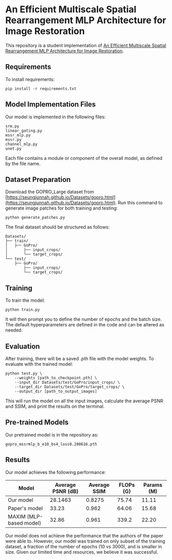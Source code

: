 # An Efficient Multiscale Spatial Rearrangement MLP Architecture for Image Restoration

This repository is a student implementation of [An Efficient Multiscale Spatial Rearrangement MLP Architecture for Image Restoration](https://ieeexplore.ieee.org/document/10373791). 

## Requirements

To install requirements:

```setup
pip install -r requirements.txt
```

## Model Implementation Files
Our model is implemented in the following files:
```
srm.py
linear_gating.py
mssr_mlp.py
mssr.py
channel_mlp.py
unet.py
```

Each file contains a module or component of the overall model, as defined by the file name. 

## Dataset Preparation
Download the GOPRO_Large dataset from [https://seungjunnah.github.io/Datasets/gopro.html](https://seungjunnah.github.io/Datasets/gopro.html). Run this command to generate image patches for both training and testing:

```
python generate_patches.py
```

The final dataset should be structured as follows:
```
Datasets/
├── train/
│   ├── GoPro/ 
│       ├── input_crops/
│       └── target_crops/
└── test/
    ├── GoPro/ 
        ├── input_crops/
        └── target_crops/
```

## Training

To train the model:

```train
python train.py
```
It will then prompt you to define the number of epochs and the batch size. The default hyperparameters are defined in the code and can be altered as needed.

## Evaluation

After training, there will be a saved .pth file with the model weights. To evaluate with the trained model:

```eval
python test.py \
    --weights [path_to_checkpoint.pth] \
    --input_dir Datasets/test/GoPro/input_crops/ \
    --target_dir Datasets/test/GoPro/target_crops/ \
    --output_dir [path_to_output_images]
```
This will run the model on all the input images, calculate the average PSNR and SSIM, and print the results on the terminal.
## Pre-trained Models
Our pretrained model is in the repository as:
```
gopro_mssrmlp_b_e10_bs4_loss0.288616.pth
```

## Results

Our model achieves the following performance:

| Model | Average PSNR (dB) | Average SSIM | FLOPs (G) | Params (M) |
| - | - | - | - | - | 
| Our model | 28.1463 | 0.8275 | 75.74 | 11.11 |
| Paper's model | 33.23 | 0.962 | 64.06 | 15.68 |
| MAXIM (MLP-based model) | 32.86 | 0.961 | 339.2 | 22.20 |

Our model does not achieve the performance that the authors of the paper were able to. However, our model was trained on only subset of the training dataset, a fraction of the number of epochs (10 vs 3000), and is smaller in size. Given our limited time and resources, we believe it was successful. 
